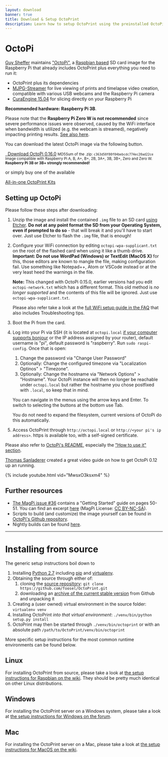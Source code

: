```yaml
---
layout: download
banner: true
title: Download & Setup OctoPrint
description: Learn how to setup OctoPrint using the preinstalled OctoPi image for Raspberry Pi, or how to install from source on Windows, Linux and Mac.
---
```


# OctoPi

[Guy Sheffer](https://github.com/guysoft) maintains ["OctoPi"](https://github.com/guysoft/OctoPi),
a [Raspbian based](http://www.raspbian.org/) SD card image for the Raspberry Pi
that already includes OctoPrint plus everything you need to run it:

* OctoPrint plus its dependencies
* [MJPG-Streamer](https://github.com/jacksonliam/mjpg-streamer)
  for live viewing of prints and timelapse video creation, compatible with various
  USB webcams and the Raspberry Pi camera
* [CuraEngine 15.04](https://github.com/Ultimaker/CuraEngine) for slicing directly
  on your Raspberry Pi

**Recommended hardware: Raspberry Pi 3B**. 

Please note that the **Raspberry Pi Zero W is not recommended** since severe performance 
issues were observed, caused by the WiFi interface when bandwidth is utilized (e.g. the webcam is streamed), negatively 
impacting printing results. [See also here](https://github.com/guysoft/OctoPi/issues/318#issuecomment-284762963).

You can download the latest OctoPi image via the following button. 

<div class="text-center">
    <a class="btn btn-large btn-block" href="https://octopi.octoprint.org/latest" data-event-category="download" data-event-action="latest"><i class="fa fa-download-alt fa-lg"></i>&nbsp;&nbsp;Download&nbsp;OctoPi&nbsp;0.16.0</a>
    <small>MD5Sum of the .zip: <code>c363d50f80f04bebcdc774ec20ad22ce</code></small><br>
    <small>Image compatible with Raspberry Pi A, B, A+, B+, 2B, 3A+, 3B, 3B+, Zero and Zero W.</small><br>
    <small><strong>Raspberry Pi 3B or 3B+ strongly recommended!</strong></small>
</div>

or simply buy one of the available

<div class="text-center">
    <a class="btn btn-large btn-block" href="/support-octoprint/#kits" data-event-category="download" data-event-action="kits">All-in-one OctoPrint Kits</a>
</div>

##  Setting up OctoPi

Please follow these steps after downloading:

1. Unzip the image and install the contained ``.img`` file to an SD card
   [using Etcher](https://etcher.io/). **Do not at any point format the SD from your Operating System, even if prompted to do so** - 
   that will break it and you'll have to start over. Just use Etcher to flash the `.img` file, that is enough!

2. Configure your WiFi connection by editing ``octopi-wpa-supplicant.txt`` on the root of the
   flashed card when using it like a thumb drive. **Important: Do not use WordPad (Windows) or TextEdit (MacOS X)**
   for this, those editors are known to mangle the file, making configuration fail. Use something like 
   Notepad++, Atom or VSCode instead or at the very least heed the warnings in the file.
   
   **Note:** This changed with OctoPi 0.15.0, earlier versions had you edit ``octopi-network.txt`` which has a different
   format. This old method is *no longer supported* and the contents of this file will be ignored. Just 
   use ``octopi-wpa-supplicant.txt``.
   
   Please also refer take a look at the [full WiFi setup guide in the FAQ](https://faq.octoprint.org/wifi-setup) that also includes Troubleshooting tips.

3. Boot the Pi from the card.

4. Log into your Pi via SSH (it is located at ``octopi.local``
   [if your computer supports bonjour](https://learn.adafruit.com/bonjour-zeroconf-networking-for-windows-and-linux/overview)
   or the IP address assigned by your router), default username is "pi",
   default password is "raspberry". Run ``sudo raspi-config``. Once that is open:
    
   1. Change the password via "Change User Password"
   2. Optionally: Change the configured timezone via "Localization Optinos" > "Timezone".
   3. Optionally: Change the hostname via "Network Options" > "Hostname". Your OctoPi instance will then no longer be reachable under ``octopi.local`` but rather the hostname you chose postfixed with ``.local``, so keep that in mind.
    
   You can navigate in the menus using the arrow keys and Enter. To switch to selecting the buttons at the bottom use Tab.
    
   You do not need to expand the filesystem, current versions of OctoPi do this automatically.

5. Access OctoPrint through ``http://octopi.local`` or ``http://<your pi's ip address>``. https is available too,
   with a self-signed certificate.

Please also refer to [OctoPi's README](https://github.com/guysoft/OctoPi), especially the ["How to use it" section](https://github.com/guysoft/OctoPi#how-to-use-it).

[Thomas Sanladerer](https://www.youtube.com/channel/UCb8Rde3uRL1ohROUVg46h1A) created a great video guide on how to get OctoPi 0.12 up an running.

{% include youtube.html vid="MwsxO3ksxm4" %}

## Further resources

  * [The MagPi issue #36](https://www.raspberrypi.org/magpi/issues/36/) contains a "Getting Started" guide on 
    pages 50-51. You can find an excerpt [here](/assets/download/MagPi36_OctoPrint.pdf) 
    (MagPi License: [CC BY-NC-SA](https://creativecommons.org/licenses/by-nc-sa/3.0/)).
  * Scripts to build (and customize) the image yourself can be found in [OctoPi's Github repository](https://github.com/guysoft/OctoPi).
  * Nightly builds can be found [here](http://gnethomelinux.com/OctoPi/nightly/).

----

#  Installing from source

The generic setup instructions boil down to

1. Installing [Python 2.7](https://www.python.org/) including [pip](https://pip.pypa.io/en/latest/installing.html) and [virtualenv](https://virtualenv.pypa.io/en/stable/installation/).
2. Obtaining the source through either of:
   1. cloning the [source repository](https://github.com/foosel/OctoPrint.git): `git clone https://github.com/foosel/OctoPrint.git`
   2. downloading an [archive of the current stable version](https://github.com/foosel/OctoPrint/archive/master.zip) from Github and unpacking it
3. Creating a (user owned) virtual environment in the source folder: `virtualenv venv`
4. Installing OctoPrint *into that virtual environment*: `./venv/bin/python setup.py install`
5. OctoPrint may then be started through `./venv/bin/octoprint` or with an absolute path `/path/to/OctoPrint/venv/bin/octoprint`

More specific setup instructions for the most common runtime environments can be found below.

##  Linux

For installing OctoPrint from source, please take a look at [the setup instructions for Raspbian on the wiki](https://github.com/foosel/OctoPrint/wiki/Setup-on-a-Raspberry-Pi-running-Raspbian).
They should be pretty much identical on other Linux distributions.

##  Windows

For installing the OctoPrint server on a Windows system, please take a look at [the setup instructions for Windows on the forum](https://community.octoprint.org/t/setting-up-octoprint-on-windows/383/1).

## Mac

For installing the OctoPrint server on a Mac, please take a look at [the setup instructions for MacOS on the wiki](https://github.com/foosel/OctoPrint/wiki/Setup-on-Mac).
